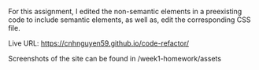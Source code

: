 For this assignment, I edited the non-semantic elements in a preexisting code to include semantic elements, as well as, edit the corresponding CSS file. 

Live URL: https://cnhnguyen59.github.io/code-refactor/

Screenshots of the site can be found in /week1-homework/assets
